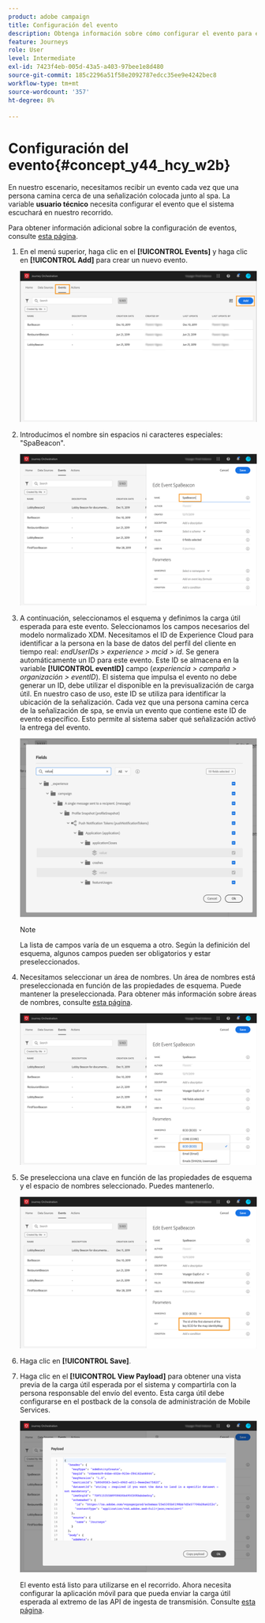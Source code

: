 ```yaml
---
product: adobe campaign
title: Configuración del evento
description: Obtenga información sobre cómo configurar el evento para el caso de uso simple de recorrido
feature: Journeys
role: User
level: Intermediate
exl-id: 7423f4eb-005d-43a5-a403-97bee1e8d480
source-git-commit: 185c2296a51f58e2092787edcc35ee9e4242bec8
workflow-type: tm+mt
source-wordcount: '357'
ht-degree: 8%

---
```


# Configuración del evento{#concept_y44_hcy_w2b}

En nuestro escenario, necesitamos recibir un evento cada vez que una persona camina cerca de una señalización colocada junto al spa. La variable **usuario técnico** necesita configurar el evento que el sistema escuchará en nuestro recorrido.

Para obtener información adicional sobre la configuración de eventos, consulte [esta página](../event/about-events.md).

1. En el menú superior, haga clic en el **[!UICONTROL Events]** y haga clic en **[!UICONTROL Add]** para crear un nuevo evento.

   ![](../assets/journeyuc1_1.png)

1. Introducimos el nombre sin espacios ni caracteres especiales: &quot;SpaBeacon&quot;.

   ![](../assets/journeyuc1_2.png)

1. A continuación, seleccionamos el esquema y definimos la carga útil esperada para este evento. Seleccionamos los campos necesarios del modelo normalizado XDM. Necesitamos el ID de Experience Cloud para identificar a la persona en la base de datos del perfil del cliente en tiempo real: _endUserIDs > experience > mcid > id_. Se genera automáticamente un ID para este evento. Este ID se almacena en la variable **[!UICONTROL eventID]** campo (_experiencia > campaña > organización > eventID_). El sistema que impulsa el evento no debe generar un ID, debe utilizar el disponible en la previsualización de carga útil. En nuestro caso de uso, este ID se utiliza para identificar la ubicación de la señalización. Cada vez que una persona camina cerca de la señalización de spa, se envía un evento que contiene este ID de evento específico. Esto permite al sistema saber qué señalización activó la entrega del evento.

   ![](../assets/journeyuc1_3.png)

   >[!NOTE]
   >
   >La lista de campos varía de un esquema a otro. Según la definición del esquema, algunos campos pueden ser obligatorios y estar preseleccionados.

1. Necesitamos seleccionar un área de nombres. Un área de nombres está preseleccionada en función de las propiedades de esquema. Puede mantener la preseleccionada. Para obtener más información sobre áreas de nombres, consulte [esta página](../event/selecting-the-namespace.md).

   ![](../assets/journeyuc1_6.png)

1. Se preselecciona una clave en función de las propiedades de esquema y el espacio de nombres seleccionado. Puedes mantenerlo.

   ![](../assets/journeyuc1_5.png)

1. Haga clic en **[!UICONTROL Save]**.

1. Haga clic en el **[!UICONTROL View Payload]** para obtener una vista previa de la carga útil esperada por el sistema y compartirla con la persona responsable del envío del evento. Esta carga útil debe configurarse en el postback de la consola de administración de Mobile Services.

   ![](../assets/journeyuc1_7.png)

   El evento está listo para utilizarse en el recorrido. Ahora necesita configurar la aplicación móvil para que pueda enviar la carga útil esperada al extremo de las API de ingesta de transmisión. Consulte [esta página](../event/additional-steps-to-send-events-to-journey-orchestration.md).
